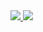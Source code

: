 <a href="https://github.com/TheProdigy161">
  <img style="max-width: 50%;" src="https://github-readme-stats.vercel.app/api?username=TheProdigy161&theme=dark&show_icons=true&hide_title=true" />
  
  <img style="max-width: 50%;" src="https://github-readme-stats.vercel.app/api/top-langs/?username=TheProdigy161&theme=dark&layout=compact&hide_title=true" />
</a>
